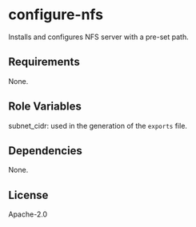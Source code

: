 configure-nfs
=============

Installs and configures NFS server with a pre-set path.

Requirements
------------

None.

Role Variables
--------------

subnet_cidr: used in the generation of the `exports` file.

Dependencies
------------

None.

License
-------

Apache-2.0
